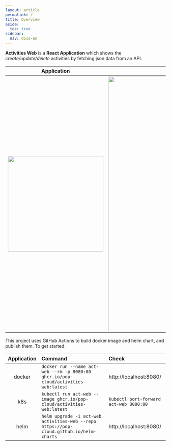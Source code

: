 ```yaml
---
layout: article
permalink: /
title: Overview
aside:
  toc: true
sidebar:
  nav: docs-en
---
```



**Activities Web** is a **React Application** which shows the _create/update/delete_ activities by fetching json data from an API.

|                 Application                  |                  Workflow                  |
| :------------------------------------------: | :----------------------------------------: |
| <img src="images/activities.gif" width="300" /> | <img src="images/workflow.png" width="800" /> |

This project uses GitHub Actions to build docker image and helm chart, and publish them. To get started:

| Application | Command                                                                                 | Check                                  |
| :---------: | :-------------------------------------------------------------------------------------- | :------------------------------------- |
|   docker    | `docker run --name act-web --rm -p 8080:80 ghcr.io/pop-cloud/activities-web:latest`     | http://localhost:8080/                 |
|     k8s     | `kubectl run act-web --image ghcr.io/pop-cloud/activities-web:latest`                   | `kubectl port-forward act-web 8080:80` |
|    helm     | `helm upgrade -i act-web activities-web --repo https://pop-cloud.github.io/helm-charts` | http://localhost:8080/                 |
